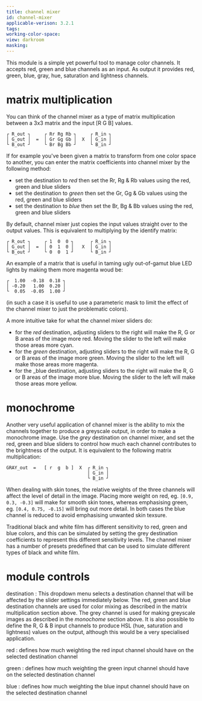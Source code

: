 ```yaml
---
title: channel mixer
id: channel-mixer
applicable-verison: 3.2.1
tags: 
working-color-space:  
view: darkroom
masking: 
---
```


This module is a simple yet powerful tool to manage color channels.  It accepts red, green and blue channels as an input.  As output it provides red, green, blue, gray, hue, saturation and lightness channels.

# matrix multiplication
You can think of the channel mixer as a type of matrix multiplication between a 3x3 matrix and the input [R G B] values.

```
┌ R_out ┐     ┌ Rr Rg Rb ┐     ┌ R_in ┐
│ G_out │  =  │ Gr Gg Gb │  X  │ G_in │
└ B_out ┘     └ Br Bg Bb ┘     └ B_in ┘
```

If for example you've been given a matrix to transform from one color space to another, you can enter the matrix coefficients into channel mixer by the following method:
- set the destination to _red_ then set the Rr, Rg & Rb values using the red, green and blue sliders
- set the destination to _green_ then set the Gr, Gg & Gb values using the red, green and blue sliders 
- set the destination to _blue_ then set the Br, Bg & Bb values using the red, green and blue sliders 

By default, channel mixer just copies the input values straight over to the output values. This is equivalent to multiplying by the identify matrix:

```
┌ R_out ┐     ┌ 1  0  0 ┐      ┌ R_in ┐
│ G_out │  =  │ 0  1  0 │   X  │ G_in │
└ B_out ┘     └ 0  0  1 ┘      └ B_in ┘
```

An example of a matrix that is useful in taming ugly out-of-gamut blue LED lights by making them more magenta woud be:

```
┌  1.00  -0.18  0.18 ┐ 
│ -0.20   1.00  0.20 │
└  0.05  -0.05  1.00 ┘ 
```

(in such a case it is useful to use a parameteric mask to limit the effect of the channel mixer to just the problematic colors).

A more intuitive take for what the channel mixer sliders do:
- for the _red_ destination, adjusting sliders to the right will make the R, G or B areas of the image more red. Moving the slider to the left will make those areas more cyan.
- for the _green_ destination, adjusting sliders to the right will make the R, G or B areas of the image more green. Moving the slider to the left will make those areas more magenta.
- for the _blue destination, adjusting sliders to the right will make the R, G or B areas of the image more blue. Moving the slider to the left will make those areas more yellow.


# monochrome

Another very useful application of channel mixer is the ability to mix the channels together to produce a greyscale output, in order to make a monochrome image. Use the _grey_ destination on channel mixer, and set the red, green and blue sliders to control how much each channel contributes to the brightness of the output. It is equivalent to the following matrix multiplication:
```
GRAY_out  =   [ r  g  b ]  X  ┌ R_in ┐
                              │ G_in │
                              └ B_in ┘
```

When dealing with skin tones, the relative weights of the three channels will affect the level of detail in the image. Placing more weight on red, eg. `[0.9, 0.3, -0.3]` will make for smooth skin tones, whereas emphasising green, eg. `[0.4, 0.75, -0.15]` will bring out more detail. In both cases the blue channel is reduced to avoid emphasising unwanted skin texsure.

Traditional black and white film has different sensitivity to red, green and blue colors, and this can be simulated by setting the grey destination coefficients to represent this different sensitivity levels. The channel mixer has a number of presets predefined that can be used to simulate different types of black and white film.

# module controls

destination
: This dropdown menu selects a destination channel that will be affected by the slider settings immediately below. The red, green and blue destination channels are used for color mixing as described in the matrix multiplication section above. The grey channel is used for making greyscale images as described in the _monochome_ section above. It is also possible to define the R, G & B input channels to produce HSL (hue, saturation and lightness) values on the output, although this would be a very specialised application.

red
: defines how much weighting the red input channel should have on the selected destination channel

green
: defines how much weighting the green input channel should have on the selected destination channel

blue
: defines how much weighting the blue input channel should have on the selected destination channel

